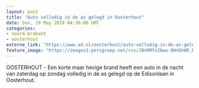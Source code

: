 ```yaml
---
layout: post
title: "Auto volledig in de as gelegd in Oosterhout"
date: Sun, 19 May 2019 04:36:00 GMT
categories: 
- noord-brabant 
- oosterhout 
externe_link: "https://www.ad.nl/oosterhout/auto-volledig-in-de-as-gelegd-in-oosterhout~a68d6906/"
feature_image: "https://images3.persgroep.net/rcs/JBnRMfs26wu-9HnGh0R_B3lXyIY/diocontent/148727452/_fitwidth/400/?appId=21791a8992982cd8da851550a453bd7f&quality=0.7"
---
```


OOSTERHOUT - Een korte maar hevige brand heeft een auto in de nacht van zaterdag op zondag volledig in de as gelegd op de Edisonlaan in Oosterhout.
